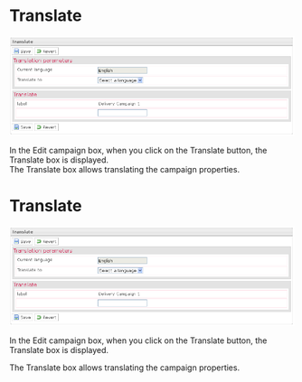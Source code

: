 <!--
created_at: '2012-04-12 19:11:58'
updated_at: '2013-03-13 14:12:30'
authors:
    - 'Jérôme Bogaerts'
contributors:
    - 'Sophie Doublet'
tags:
    - Deliveries
-->

Translate
=========

![](../resources/campaigns-translate.png)

In the Edit campaign box, when you click on the Translate button, the Translate box is displayed.\
The Translate box allows translating the campaign properties.

Translate
=========

![](../resources/campaigns-translate.png)

In the Edit campaign box, when you click on the Translate button, the Translate box is displayed.<br/>

The Translate box allows translating the campaign properties.


